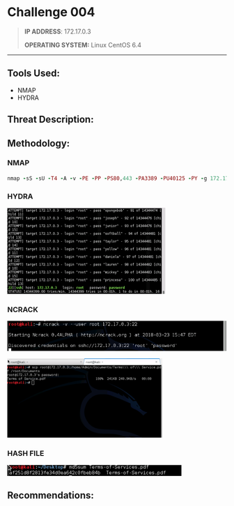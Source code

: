 # Challenge 004

> **IP ADDRESS**: 172.17.0.3
>
> **OPERATING SYSTEM:** Linux CentOS 6.4

---

## Tools Used:

* NMAP
* HYDRA

## Threat Description:

## Methodology:

### NMAP

```ruby
nmap -sS -sU -T4 -A -v -PE -PP -PS80,443 -PA3389 -PU40125 -PY -g 172.17.0.3
```

### HYDRA

![](/assets/04_HYDRA_01.png)

### NCRACK

![](/assets/004_NCRACK_01.png)

![](/assets/004_SCP.png)

### HASH FILE

![](/assets/Hash.png)

## Recommendations:



